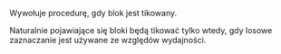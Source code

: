 Wywołuje procedurę, gdy blok jest tikowany.

Naturalnie pojawiające się bloki będą tikować tylko wtedy, gdy losowe zaznaczanie jest używane ze względów wydajności.
